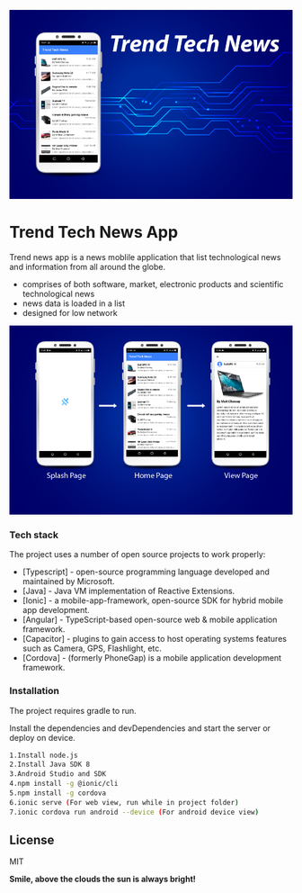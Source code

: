 ![trendtechnewsapp ad sample](https://github.com/javamaasai/trendnewsapp/blob/master/trendtechnewsbanner-01.png?raw=true)

# Trend Tech News App

Trend news app is a news moblile application that list technological news and information from all around the globe.

  - comprises of both software, market, electronic products and scientific technological news
  - news data is loaded in a list
  - designed for low network
  
![trendtechnewsapp wireframe](https://github.com/javamaasai/trendnewsapp/blob/master/trendtechnewsbanner-02.png?raw=true)

### Tech stack

The project uses a number of open source projects to work properly:

* [Typescript] - open-source programming language developed and maintained by Microsoft.
* [Java] - Java VM implementation of Reactive Extensions.
* [Ionic] - a mobile-app-framework, open-source SDK for hybrid mobile app development.
* [Angular] - TypeScript-based open-source web & mobile application framework.
* [Capacitor] - plugins to gain access to host operating systems features such as Camera, GPS, Flashlight, etc.
* [Cordova] - (formerly PhoneGap) is a mobile application development framework.

### Installation

The project requires gradle to run.

Install the dependencies and devDependencies and start the server or deploy on device.

```sh
1.Install node.js
2.Install Java SDK 8
3.Android Studio and SDK
4.npm install -g @ionic/cli
5.npm install -g cordova
6.ionic serve (For web view, run while in project folder)
7.ionic cordova run android --device (For android device view)
```


License
----

MIT

**Smile, above the clouds the sun is always bright!**
